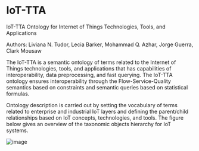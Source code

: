 # IoT-TTA
IoT-TTA Ontology for Internet of Things Technologies, Tools, and Applications

Authors: Liviana N. Tudor, Lecia Barker, Mohammad Q. Azhar, Jorge Guerra, Clark Mousaw

The IoT-TTA is a semantic ontology of terms related to the Internet of Things technologies, tools, and applications that has capabilities of interoperability, data preprocessing, and fast querying. The IoT-TTA ontology ensures interoperability through the Flow-Service-Quality semantics based on constraints and semantic queries based on statistical formulas.

Ontology description is carried out by setting the vocabulary of terms related to enterprise and industrial IoT layers and defining the parent/child relationships based on IoT concepts, technologies, and tools. The figure below gives an overview of the taxonomic objects hierarchy for IoT systems. 

![image](https://user-images.githubusercontent.com/22960904/179416568-57ae6179-44c1-4136-8c7f-c45d189311ae.png)





